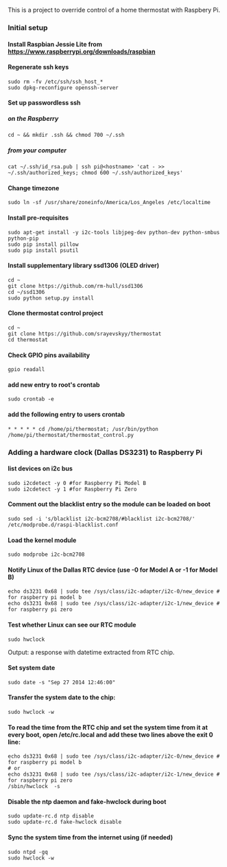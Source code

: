 This is a project to override control of a home thermostat with Raspbery Pi.

### Initial setup

#### Install Raspbian Jessie Lite from https://www.raspberrypi.org/downloads/raspbian

#### Regenerate ssh keys
```
sudo rm -fv /etc/ssh/ssh_host_*
sudo dpkg-reconfigure openssh-server
```
#### Set up passwordless ssh

##### on the Raspberry
`cd ~ && mkdir .ssh && chmod 700 ~/.ssh`

##### from your computer
`cat ~/.ssh/id_rsa.pub | ssh pi@<hostname> 'cat - >> ~/.ssh/authorized_keys; chmod 600 ~/.ssh/authorized_keys'`

#### Change timezone
`sudo ln -sf /usr/share/zoneinfo/America/Los_Angeles /etc/localtime`

#### Install pre-requisites

```
sudo apt-get install -y i2c-tools libjpeg-dev python-dev python-smbus python-pip
sudo pip install pillow
sudo pip install psutil
```

#### Install supplementary library ssd1306 (OLED driver)

```
cd ~
git clone https://github.com/rm-hull/ssd1306
cd ~/ssd1306
sudo python setup.py install
```

#### Clone thermostat control project

```
cd ~
git clone https://github.com/srayevskyy/thermostat
cd thermostat
```

#### Check GPIO pins availability
`gpio readall`

#### add new entry to root's crontab
`sudo crontab -e`

#### add the following entry to users crontab
`* * * * * cd /home/pi/thermostat; /usr/bin/python /home/pi/thermostat/thermostat_control.py`

### Adding a hardware clock (Dallas DS3231) to Raspberry Pi
#### list devices on i2c bus
```
sudo i2cdetect -y 0 #for Raspberry Pi Model B
sudo i2cdetect -y 1 #for Raspberry Pi Zero
```
#### Comment out the blacklist entry so the module can be loaded on boot 
`sudo sed -i 's/blacklist i2c-bcm2708/#blacklist i2c-bcm2708/' /etc/modprobe.d/raspi-blacklist.conf`
#### Load the kernel module
`sudo modprobe i2c-bcm2708`
#### Notify Linux of the Dallas RTC device (use -0 for Model A or -1 for Model B)
```
echo ds3231 0x68 | sudo tee /sys/class/i2c-adapter/i2c-0/new_device # for raspberry pi model b
echo ds3231 0x68 | sudo tee /sys/class/i2c-adapter/i2c-1/new_device # for raspberry pi zero
```
#### Test whether Linux can see our RTC module
`sudo hwclock`

Output: a response with datetime extracted from RTC chip.
#### Set system date
`sudo date -s "Sep 27 2014 12:46:00"`
#### Transfer the system date to the chip:
`sudo hwclock -w`
#### To read the time from the RTC chip and set the system time from it at every boot, open /etc/rc.local and add these two lines above the exit 0 line:
```
echo ds3231 0x68 | sudo tee /sys/class/i2c-adapter/i2c-0/new_device # for raspberry pi model b
# or
echo ds3231 0x68 | sudo tee /sys/class/i2c-adapter/i2c-1/new_device # for raspberry pi zero
/sbin/hwclock  -s
```
#### Disable the ntp daemon and fake-hwclock during boot
```
sudo update-rc.d ntp disable
sudo update-rc.d fake-hwclock disable
```
#### Sync the system time from the internet using (if needed)
```
sudo ntpd -gq
sudo hwclock -w
```
